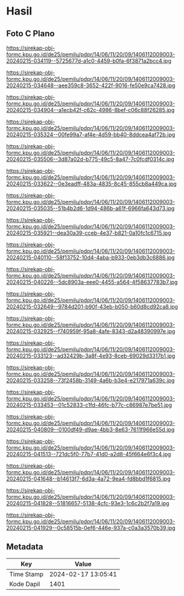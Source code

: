 # Hasil

## Foto C Plano

https://sirekap-obj-formc.kpu.go.id/de25/pemilu/pdpr/14/06/11/20/09/1406112009003-20240215-034119--5725677d-a1c0-4459-b0fa-6f3871a2bcc4.jpg

https://sirekap-obj-formc.kpu.go.id/de25/pemilu/pdpr/14/06/11/20/09/1406112009003-20240215-034648--aee359c8-3652-422f-9016-fe50e9ca7428.jpg

https://sirekap-obj-formc.kpu.go.id/de25/pemilu/pdpr/14/06/11/20/09/1406112009003-20240215-034904--a1ecb42f-c62c-4986-8bef-c06c88f26285.jpg

https://sirekap-obj-formc.kpu.go.id/de25/pemilu/pdpr/14/06/11/20/09/1406112009003-20240215-035324--00fe99a7-af4e-4d59-bb40-8ddcea4af72b.jpg

https://sirekap-obj-formc.kpu.go.id/de25/pemilu/pdpr/14/06/11/20/09/1406112009003-20240215-035506--3d87a02d-b775-49c5-8a47-7c0fcdf0314c.jpg

https://sirekap-obj-formc.kpu.go.id/de25/pemilu/pdpr/14/06/11/20/09/1406112009003-20240215-033622--0e3eadff-483a-4835-8c45-855cb8a449ca.jpg

https://sirekap-obj-formc.kpu.go.id/de25/pemilu/pdpr/14/06/11/20/09/1406112009003-20240215-035035--51b4b2d6-1d94-486b-a61f-6966fa643d73.jpg

https://sirekap-obj-formc.kpu.go.id/de25/pemilu/pdpr/14/06/11/20/09/1406112009003-20240215-035921--dea30a39-cceb-4e37-b821-0a10fc1c6715.jpg

https://sirekap-obj-formc.kpu.go.id/de25/pemilu/pdpr/14/06/11/20/09/1406112009003-20240215-040110--58f13752-10d4-4aba-b933-0eb3db3c6886.jpg

https://sirekap-obj-formc.kpu.go.id/de25/pemilu/pdpr/14/06/11/20/09/1406112009003-20240215-040226--5dc8903a-eee0-4455-a564-4f58637783b7.jpg

https://sirekap-obj-formc.kpu.go.id/de25/pemilu/pdpr/14/06/11/20/09/1406112009003-20240215-032649--9784d201-b90f-43eb-b050-b60d8cd92ca8.jpg

https://sirekap-obj-formc.kpu.go.id/de25/pemilu/pdpr/14/06/11/20/09/1406112009003-20240215-032925--f740959f-95a8-4afe-8343-d2a48390997e.jpg

https://sirekap-obj-formc.kpu.go.id/de25/pemilu/pdpr/14/06/11/20/09/1406112009003-20240215-033123--ad32429b-3a8f-4e93-8ceb-69029d3317b1.jpg

https://sirekap-obj-formc.kpu.go.id/de25/pemilu/pdpr/14/06/11/20/09/1406112009003-20240215-033258--73f2458b-3149-4a6b-b3e4-e217971a639c.jpg

https://sirekap-obj-formc.kpu.go.id/de25/pemilu/pdpr/14/06/11/20/09/1406112009003-20240215-033453--01c52833-c1fd-46fc-b77c-c86987e7be51.jpg

https://sirekap-obj-formc.kpu.go.id/de25/pemilu/pdpr/14/06/11/20/09/1406112009003-20240215-040809--0100df49-d9ae-4bb3-8e63-7611f966e55d.jpg

https://sirekap-obj-formc.kpu.go.id/de25/pemilu/pdpr/14/06/11/20/09/1406112009003-20240215-041513--721dc5f0-77b7-41d0-a2d8-45f664e6f3c4.jpg

https://sirekap-obj-formc.kpu.go.id/de25/pemilu/pdpr/14/06/11/20/09/1406112009003-20240215-041648--b14613f7-6d3a-4a72-9ea4-fd8bbd1f6815.jpg

https://sirekap-obj-formc.kpu.go.id/de25/pemilu/pdpr/14/06/11/20/09/1406112009003-20240215-041828--51816657-5138-4cfc-93e3-1c6c2b2f7a19.jpg

https://sirekap-obj-formc.kpu.go.id/de25/pemilu/pdpr/14/06/11/20/09/1406112009003-20240215-041929--0c58515b-0ef6-446e-937a-c0a3a3570b39.jpg


## Metadata

| Key        | Value               |
| ---------- | ------------------- |
| Time Stamp | 2024-02-17 13:05:41 |
| Kode Dapil | 1401                |



